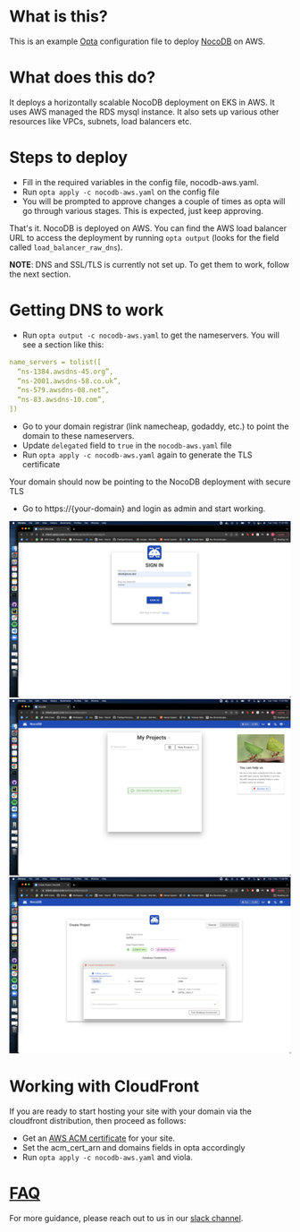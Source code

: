 # What is this?

This is an example [Opta](https://github.com/run-x/opta) configuration file to deploy [NocoDB](https://github.com/nocodb/nocodb) on AWS.


# What does this do?
It deploys a horizontally scalable NocoDB deployment on EKS in AWS. It uses AWS managed the RDS mysql instance. It also sets up various other resources like VPCs, subnets, load balancers etc.

# Steps to deploy
* Fill in the required variables in the config file, nocodb-aws.yaml.
* Run `opta apply -c nocodb-aws.yaml` on the config file
* You will be prompted to approve changes a couple of times as opta will go through various stages. This is expected, just keep approving.

That's it. NocoDB is deployed on AWS. You can find the AWS load balancer URL to access the deployment by running `opta output` (looks for the field called `load_balancer_raw_dns`).

**NOTE**: DNS and SSL/TLS is currently not set up. To get them to work, follow the next section.

# Getting DNS to work
* Run `opta output -c nocodb-aws.yaml` to get the nameservers. You will see a section like this:
```yaml
name_servers = tolist([
  “ns-1384.awsdns-45.org”,
  “ns-2001.awsdns-58.co.uk”,
  “ns-579.awsdns-08.net”,
  “ns-83.awsdns-10.com”,
])
```
* Go to your domain registrar (link namecheap, godaddy, etc.) to point the domain to these nameservers.
* Update `delegated` field to `true` in the `nocodb-aws.yaml` file
* Run `opta apply -c nocodb-aws.yaml` again to generate the TLS certificate

Your domain should now be pointing to the NocoDB deployment with secure TLS

* Go to https://{your-domain} and login as admin and start working.


![Alt text](nocodb-login.png?raw=true "Login Page")
![Alt text](add-projects.png?raw=true "Add Projects/External DBs")
![Alt text](external-db.png?raw=true "External DB addition and test")

# Working with CloudFront
If you are ready to start hosting your site with your domain via the cloudfront distribution, then proceed as follows:
* Get an [AWS ACM certificate](https://docs.aws.amazon.com/acm/latest/userguide/gs-acm-request-public.html) for your site.
* Set the acm_cert_arn and domains fields in opta accordingly
* Run `opta apply -c nocodb-aws.yaml` and viola.

# [FAQ](../FAQ.md)

For more guidance, please reach out to us in our [slack channel](https://slack.opta.dev).

